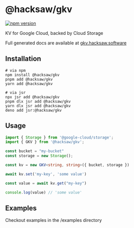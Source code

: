 # @hacksaw/gkv
[![npm version](https://badge.fury.io/js/@hacksaw%2Fgkv.svg?icon=si%3Anpm)](https://badge.fury.io/js/@hacksaw%2Fgkv)

KV for Google Cloud, backed by Cloud Storage

Full generated docs are available at [gkv.hacksaw.software](https://gkv.hacksaw.software)

## Installation
```shell
# via npm
npm install @hacksaw/gkv
pnpm add @hacksaw/gkv
yarn add @hacksaw/gkv

# via jsr
npx jsr add @hacksaw/gkv
pnpm dlx jsr add @hacksaw/gkv
yarn dlx jsr add @hacksaw/gkv
deno add jsr:@hacksaw/gkv
```

## Usage

```typescript
import { Storage } from '@google-cloud/storage';
import { GKV } from '@hacksaw/gkv';

const bucket = "my-bucket"
const storage = new Storage();

const kv = new GKV<string, string>({ bucket, storage })

await kv.set('my-key', 'some value')

const value = await kv.get("my-key")

console.log(value) // 'some value'
```

## Examples

Checkout examples in the /examples directory
